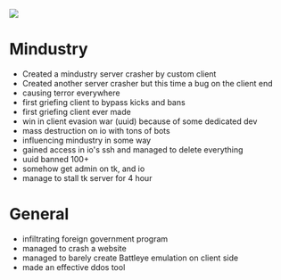 ![](https://cdn.discordapp.com/attachments/796869250533818418/801986737856839680/unknown.png)

# Mindustry

- Created a mindustry server crasher by custom client
- Created another server crasher but this time a bug on the client end
- causing terror everywhere
- first griefing client to bypass kicks and bans
- first griefing client ever made
- win in client evasion war (uuid) because of some dedicated dev
- mass destruction on io with tons of bots
- influencing mindustry in some way
- gained access in io's ssh and managed to delete everything
- uuid banned 100+ 
- somehow get admin on tk, and io 
- manage to stall tk server for 4 hour
# General

- infiltrating foreign government program
- managed to crash a website
- managed to barely create Battleye emulation on client side 
- made an effective ddos tool
